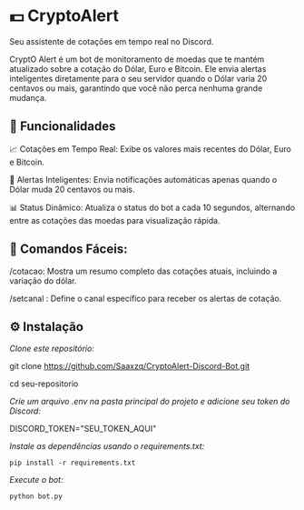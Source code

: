  # 💵 CryptoAlert #

Seu assistente de cotações em tempo real no Discord.

CryptO Alert é um bot de monitoramento de moedas que te mantém atualizado sobre a cotação do Dólar, Euro e Bitcoin. Ele envia alertas inteligentes diretamente para o seu servidor quando o Dólar varia 20 centavos ou mais, garantindo que você não perca nenhuma grande mudança.

## 🚀 Funcionalidades ##

📈 Cotações em Tempo Real: Exibe os valores mais recentes do Dólar, Euro e Bitcoin.

💬 Alertas Inteligentes: Envia notificações automáticas apenas quando o Dólar muda 20 centavos ou mais.

📊 Status Dinâmico: Atualiza o status do bot a cada 10 segundos, alternando entre as cotações das moedas para visualização rápida.

## 📝 Comandos Fáceis: ##

/cotacao: Mostra um resumo completo das cotações atuais, incluindo a variação do dólar.

/setcanal <nome>: Define o canal específico para receber os alertas de cotação.

## ⚙ Instalação ##

*Clone este repositório:*

git clone https://github.com/Saaxzq/CryptoAlert-Discord-Bot.git  

cd seu-repositorio

*Crie um arquivo .env na pasta principal do projeto e adicione seu token do Discord:*

DISCORD_TOKEN="SEU_TOKEN_AQUI"

*Instale as dependências usando o requirements.txt:*

`pip install -r requirements.txt`

*Execute o bot:*

`python bot.py`